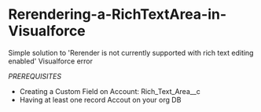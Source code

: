 # Rerendering-a-RichTextArea-in-Visualforce
Simple solution to 'Rerender is not currently supported with rich text editing enabled' Visualforce error

*PREREQUISITES*

- Creating a Custom Field on Account: Rich_Text_Area__c
- Having at least one record Accout on your org DB
